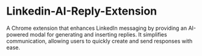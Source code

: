 # Linkedin-AI-Reply-Extension
A Chrome extension that enhances LinkedIn messaging by providing an AI-powered modal for generating and inserting replies. It simplifies communication, allowing users to quickly create and send responses with ease.
